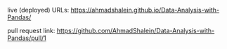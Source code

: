 live (deployed) URLs: https://ahmadshalein.github.io/Data-Analysis-with-Pandas/

pull request link: https://github.com/AhmadShalein/Data-Analysis-with-Pandas/pull/1
